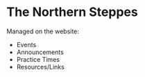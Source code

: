 # The Northern Steppes

Managed on the website:
* Events
* Announcements
* Practice Times
* Resources/Links